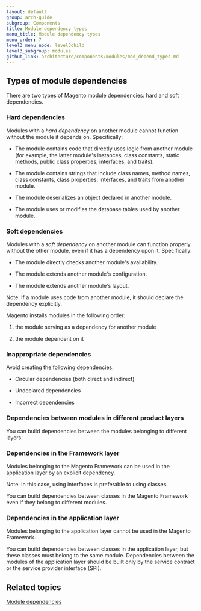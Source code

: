 ```yaml
---
layout: default
group: arch-guide
subgroup: Components
title: Module dependency types
menu_title: Module dependency types
menu_order: 7
level3_menu_node: level3child
level3_subgroup: modules
github_link: architecture/components/modules/mod_depend_types.md
---
```


<h2 id="m2devgde-moddep-declare-dep">Types of module dependencies</h2>
There are two types of Magento module dependencies: hard and soft dependencies.


<h3>Hard dependencies</h3>

Modules with a <i>hard dependency</i> on another module cannot function without the module it depends on. Specifically:

* The module contains code that directly uses logic from another module  (for example, the latter module's instances, class constants, static methods, public class properties, interfaces, and traits). 

* The module contains strings that include class names, method names, class constants, class properties, interfaces, and traits from another module. 

* The module deserializes an object declared in another module. 

* The module uses or modifies the database tables used by another module. 

	
<h3>Soft dependencies</h3>

Modules with a  <i>soft dependency</i> on another module can function properly without the other module, even if it has a dependency upon it. Specifically:

* The module directly checks another module's availability.

* The module extends another module's configuration.
	
* The module extends another module's layout.

<div class="bs-callout bs-callout-warning" id="warning">
<p>Note: If a module uses code from another module, it should declare the dependency explicitly.
</p>
</div>

Magento installs modules in the following order: 

1) the module serving as a dependency for another module

2) the module dependent on it


<h3 id="m2devgde-moddep-inapp-dep">Inappropriate dependencies</h3>

Avoid creating the following dependencies:

* Circular dependencies (both direct and indirect)

* Undeclared dependencies

* Incorrect dependencies

<h3 id="m2devgde-moddep-diff-layer">Dependencies between modules in different product layers</h3>
You can build dependencies between the modules belonging to different layers.

<h3 id="m2devgde-moddep-frmwk-layer">Dependencies in the Framework layer</h3>
Modules belonging to the Magento Framework can be used in the application layer by an explicit dependency.

<div class="bs-callout bs-callout-info" id="info">
  <p>Note: In this case, using interfaces is preferable to using classes. </p>
  <p>You can build dependencies between classes in the Magento Framework  even if they belong to different modules.</p>
</div>


<h3 id="m2devgde-moddep-app-layer">Dependencies in the application layer</h3>
Modules belonging to the application layer cannot be used in the Magento Framework.

You can build dependencies between classes in the application layer, but these classes must belong to the same module. Dependencies between the modules of the application layer should be built only by the service contract or the service provider interface (SPI).

<h2 id="m2arch-module-related">Related topics</h2>

<a href="{{ site.gdeurl21 }}architecture/archi_perspectives/components/modules/mod_depend.html">Module dependencies</a>


